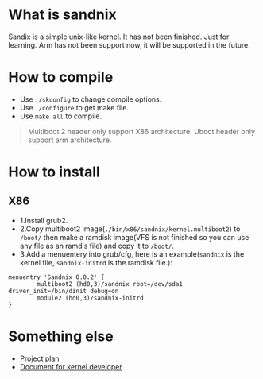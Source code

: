 # What is sandnix

Sandix is a simple unix-like kernel. It has not been finished. Just for learning.
Arm has not been support now, it will be supported in the future.

# How to compile
- Use `./skconfig` to change compile options.<br />
- Use `./configure` to get make file.<br />
- Use `make all` to compile.<br />

>Multiboot 2 header only support X86 architecture.
Uboot header only support arm architecture.

# How to install

## X86

- 1.Install grub2.
- 2.Copy multiboot2 image(`./bin/x86/sandnix/kernel.multiboot2`) to `/boot/` then make a ramdisk image(VFS is not finished so you can use any file as an ramdis file) and copy it to `/boot/`.
- 3.Add a menuentery into grub/cfg, here is an example(`sandnix` is the kernel file, `sandnix-initrd` is the ramdisk file.):

```
menuentry 'Sandnix 0.0.2' {
        multiboot2 (hd0,3)/sandnix root=/dev/sda1 driver_init=/bin/dinit debug=on
        module2 (hd0,3)/sandnix-initrd
}

```

# Something else
- [Project plan](./doc/project-plan.md)
- [Document for kernel developer](./doc/kernel-devel-doc/kernel-devel-doc.md)
